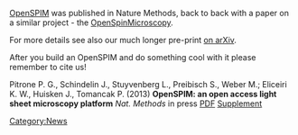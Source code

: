 [OpenSPIM](http://www.nature.com/nmeth/journal/vaop/ncurrent/full/nmeth.2507.html)
was published in Nature Methods, back to back with a paper on a similar
project - the
[OpenSpinMicroscopy](http://www.nature.com/nmeth/journal/vaop/ncurrent/full/nmeth.2508.html).

For more details see also our much longer pre-print [on
arXiv](http://arxiv.org/abs/1302.1987).

After you build an OpenSPIM and do something cool with it please
remember to cite us\!

Pitrone P. G., Schindelin J., Stuyvenberg L., Preibisch S., Weber M.;
Eliceiri K. W., Huisken J., Tomancak P. (2013) **OpenSPIM: an open
access light sheet microscopy platform** *Nat. Methods* in press
[PDF](Media:Nmeth.2507.pdf "wikilink")
[Supplement](Media:Nmeth.2507-S1.pdf "wikilink")

[Category:News](Category:News "wikilink")
